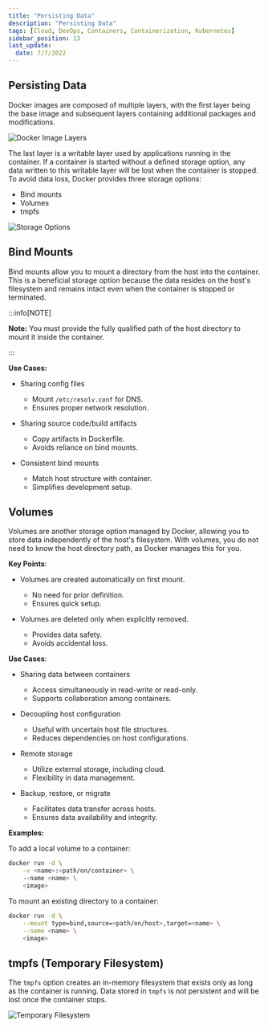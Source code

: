 ```yaml
---
title: "Persisting Data"
description: "Persisting Data"
tags: [Cloud, DevOps, Containers, Containerization, Kubernetes]
sidebar_position: 13
last_update:
  date: 7/7/2022
---
```


## Persisting Data

Docker images are composed of multiple layers, with the first layer being the base image and subsequent layers containing additional packages and modifications. 

![Docker Image Layers](/img/docs/dp-docker-image-layers.png)

The last layer is a writable layer used by applications running in the container. If a container is started without a defined storage option, any data written to this writable layer will be lost when the container is stopped. To avoid data loss, Docker provides three storage options:

- Bind mounts 
- Volumes 
- tmpfs

![Storage Options](/img/docs/dp-storage-options.png)

## Bind Mounts

Bind mounts allow you to mount a directory from the host into the container. This is a beneficial storage option because the data resides on the host's filesystem and remains intact even when the container is stopped or terminated. 

:::info[NOTE]

**Note:** You must provide the fully qualified path of the host directory to mount it inside the container.

:::


**Use Cases:**

- Sharing config files

  - Mount `/etc/resolv.conf` for DNS.
  - Ensures proper network resolution.

- Sharing source code/build artifacts

  - Copy artifacts in Dockerfile.
  - Avoids reliance on bind mounts.

- Consistent bind mounts

  - Match host structure with container.
  - Simplifies development setup.

## Volumes

Volumes are another storage option managed by Docker, allowing you to store data independently of the host's filesystem. With volumes, you do not need to know the host directory path, as Docker manages this for you.

**Key Points**:

- Volumes are created automatically on first mount.
  - No need for prior definition.
  - Ensures quick setup.

- Volumes are deleted only when explicitly removed.
  - Provides data safety.
  - Avoids accidental loss.

**Use Cases**:

- Sharing data between containers
  - Access simultaneously in read-write or read-only.
  - Supports collaboration among containers.

- Decoupling host configuration
  - Useful with uncertain host file structures.
  - Reduces dependencies on host configurations.

- Remote storage
  - Utilize external storage, including cloud.
  - Flexibility in data management.

- Backup, restore, or migrate
  - Facilitates data transfer across hosts.
  - Ensures data availability and integrity.

**Examples:**

To add a local volume to a container:

```bash
docker run -d \
    -v <name>:<path/on/container> \ 
    --name <name> \
    <image>
```

To mount an existing directory to a container:

```bash
docker run -d \
    --mount type=bind,source=<path/on/host>,target=<name> \
    --name <name> \
    <image>
```

## tmpfs (Temporary Filesystem)

The `tmpfs` option creates an in-memory filesystem that exists only as long as the container is running. Data stored in `tmpfs` is not persistent and will be lost once the container stops.

![Temporary Filesystem](/img/docs/dp-st3-tmpfs.png)